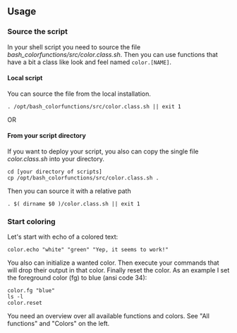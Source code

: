 ## Usage

### Source the script

In your shell script you need to source the file *bash_colorfunctions/src/color.class.sh*.
Then you can use functions that have a bit a class like look and feel named `color.[NAME]`.

#### Local script

You can source the file from the local installation.

```shell
. /opt/bash_colorfunctions/src/color.class.sh || exit 1
```

OR

#### From your script directory

If you want to deploy your script, you also can copy the single file *color.class.sh* into your directory.

```shell
cd [your directory of scripts]
cp /opt/bash_colorfunctions/src/color.class.sh .
```
Then you can source it with a relative path

```shell
. $( dirname $0 )/color.class.sh || exit 1
```

### Start coloring

Let's start with echo of a colored text:

`color.echo "white" "green" "Yep, it seems to work!"`

You also can initialize a wanted color. Then execute your commands that will drop their output in that color. Finally reset the color.
As an example I set the foreground color (fg) to blue (ansi code 34):

```shell
color.fg "blue"
ls -l
color.reset
```

You need an overview over all available functions and colors.
See "All functions" and "Colors" on the left.
